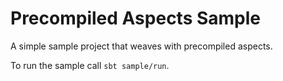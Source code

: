 Precompiled Aspects Sample
==========================

A simple sample project that weaves with precompiled aspects.

To run the sample call `sbt sample/run`.

